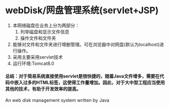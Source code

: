 # webDisk/网盘管理系统(servlet+JSP)
1. 本网络磁盘在业务上分为两部分：
	1. 列举磁盘和显示文件信息
	2. 操作文件和文件夹
2. 能够对文件和文件夹进行增删管理。可在浏览器中对网盘(默认为localhost)进行操作。
3. 采用主要采用servlet技术
4. 运行环境:Tomcat8.0
#### 总结：对于简易系统直接使用servlet是很快捷的，随着Java文件增多，需要在代码中嵌入过多的HTML标签，这使得工作量增加。因此，对于大中型工程应当使用其他的技术，有助于开发效率的提高。
An web disk management system written by Java

